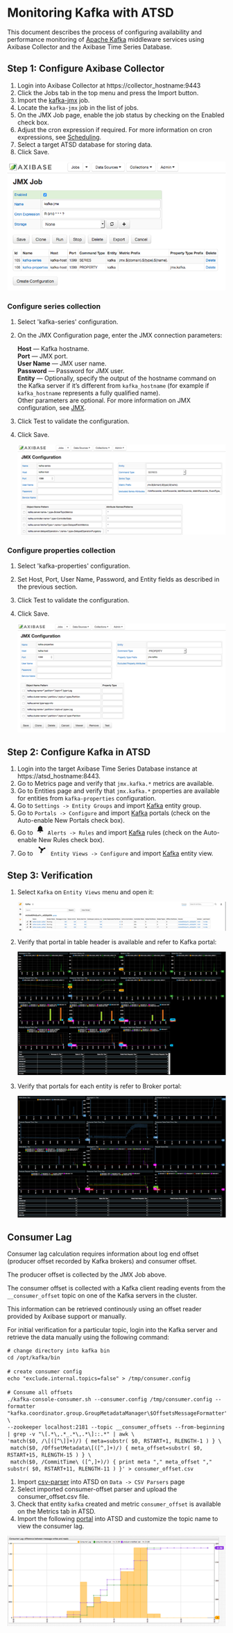 # Monitoring Kafka with ATSD

This document describes the process of configuring availability and performance monitoring of [Apache Kafka](https://kafka.apache.org/) middleware services using Axibase Collector and the Axibase Time Series Database.

## Step 1: Configure Axibase Collector

1. Login into Axibase Collector at https://collector_hostname:9443
1. Click the Jobs tab in the top menu and press the Import button.
1. Import the [kafka-jmx](resources/job_jmx_kafka-jmx.xml) job.
1. Locate the `kafka-jmx` job in the list of jobs.
1. On the JMX Job page, enable the job status by checking on the Enabled check box.
1. Adjust the cron expression if required. For more information on cron expressions, see [Scheduling](https://github.com/axibase/axibase-collector/blob/master/scheduling.md).  
1. Select a target ATSD database for storing data.
1. Click Save.

![JMX_JOB](images/jmx_job_to_configuration.png)

### Configure series collection

1. Select 'kafka-series' configuration.
1. On the JMX Configuration page, enter the JMX connection parameters:

   **Host** — Kafka hostname.  
   **Port** — JMX port.  
   **User Name** — JMX user name.  
   **Password** — Password for JMX user.  
   **Entity** — Optionally, specify the output of the hostname command on the Kafka server if it’s different from `kafka_hostname` (for example if `kafka_hostname` represents a fully qualified name).  
Other parameters are optional. For more information on JMX configuration, see [JMX](https://github.com/axibase/axibase-collector/blob/master/jobs/jmx.md).   

1. Click Test to validate the configuration.  
1. Click Save.

    ![](images/series_config.png)

### Configure properties collection

1. Select 'kafka-properties' configuration.
1. Set Host, Port, User Name, Password, and Entity fields as described in the previous section.
1. Click Test to validate the configuration.
1. Click Save.

    ![](images/properties_config.png)

## Step 2: Configure Kafka in ATSD

1. Login into the target Axibase Time Series Database instance at https://atsd_hostname:8443.
1. Go to Metrics page and verify that `jmx.kafka.*` metrics are available.
1. Go to Entities page and verify that `jmx.kafka.*` properties are available for entities from `kafka-properties` configuration.
1. Go to `Settings -> Entity Groups` and import [Kafka](resources/groups.xml) entity group.
1. Go to `Portals -> Configure` and import [Kafka](resources/portal-configs.xml) portals (check on the Auto-enable New Portals check box).
1. Go to ![](images/alerts.png) `Alerts -> Rules` and import [Kafka](resources/rules.xml) rules (check on the Auto-enable New Rules check box).
1. Go to ![](images/entity_views.png) `Entity Views -> Configure` and import [Kafka](resources/entity-views.xml) entity view.


## Step 3: Verification

1. Select `Kafka` on `Entity Views` menu and open it:

    ![](images/entity_view.png)

1. Verify that portal in table header is available and refer to Kafka portal:

    ![](images/kafka_cluster.png)

1. Verify that portals for each entity is refer to Broker portal:

    ![](images/kafka_broker.png)


## Consumer Lag

Consumer lag calculation requires information about log end offset (producer offset recorded by Kafka brokers) and consumer offset. 

The producer offset is collected by the JMX Job above.

The consumer offset is collected with a Kafka client reading events from  the `__consumer_offset` topic on one of the Kafka servers in the cluster. 

This information can be retrieved continously using an offset reader provided by Axibase support or manually.

For initial verification for a particular topic, login into the Kafka server and retrieve the data manually using the following command:

```
# change directory into kafka bin
cd /opt/kafka/bin  

# create consumer config
echo "exclude.internal.topics=false" > /tmp/consumer.config

# Consume all offsets
./kafka-console-consumer.sh --consumer.config /tmp/consumer.config --formatter "kafka.coordinator.group.GroupMetadataManager\$OffsetsMessageFormatter" \
--zookeeper localhost:2181 --topic __consumer_offsets --from-beginning | grep -v "\[.*\,.*_.*\,.*\]::.*" | awk \
'match($0, /\[([^\]]+)/) { meta=substr( $0, RSTART+1, RLENGTH-1 ) } \
 match($0, /OffsetMetadata\[([^,]+)/) { meta_offset=substr( $0, RSTART+15, RLENGTH-15 ) } \
 match($0, /CommitTime\ ([^,]+)/) { print meta "," meta_offset "," substr( $0, RSTART+11, RLENGTH-11 ) }' > consumer_offset.csv
```  

1. Import [csv-parser](resources/csv-parser-consumer-offset.xml) into ATSD on `Data -> CSV Parsers` page
1. Select imported consumer-offset parser and upload the consumer_offset.csv file.
1. Check that entity `kafka` created and metric `consumer_offset` is available on the Metrics tab in ATSD.
1. Import the following [portal](resources/consumer-lag.xml) into ATSD and customize the topic name to view the consumer lag.

![](images/consumer_lag.png)
